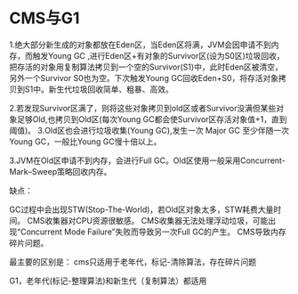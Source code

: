 # CMS与G1 

1.绝大部分新生成的对象都放在Eden区，当Eden区将满，JVM会因申请不到内存，而触发Young GC ,进行Eden区+有对象的Survivor区(设为S0区)垃圾回收，把存活的对象用复制算法拷贝到一个空的Survivor(S1)中，此时Eden区被清空，另外一个Survivor S0也为空。下次触发Young GC回收Eden+S0，将存活对象拷贝到S1中。新生代垃圾回收简单、粗暴、高效。


2.若发现Survivor区满了，则将这些对象拷贝到old区或者Survivor没满但某些对象足够Old,也拷贝到Old区(每次Young GC都会使Survivor区存活对象值+1，直到阈值)。 3.Old区也会进行垃圾收集(Young GC),发生一次 Major GC 至少伴随一次Young GC，一般比Young GC慢十倍以上。

3.JVM在Old区申请不到内存，会进行Full GC。Old区使用一般采用Concurrent-Mark–Sweep策略回收内存。

缺点：

GC过程中会出现STW(Stop-The-World)，若Old区对象太多，STW耗费大量时间。
CMS收集器对CPU资源很敏感。
CMS收集器无法处理浮动垃圾，可能出现“Concurrent Mode Failure”失败而导致另一次Full GC的产生。
CMS导致内存碎片问题。

最主要的区别是：
cms只适用于老年代，标记-清除算法，存在碎片问题

G1，老年代(标记-整理算法)和新生代（复制算法）都适用











